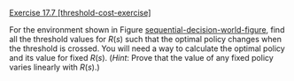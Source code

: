 [Exercise 17.7 \[threshold-cost-exercise\]](17-7/)

For the environment shown in
Figure [sequential-decision-world-figure](#/), find all the
threshold values for $R(s)$ such that the optimal policy changes when
the threshold is crossed. You will need a way to calculate the optimal
policy and its value for fixed $R(s)$. (*Hint*: Prove that
the value of any fixed policy varies linearly with $R(s)$.)
